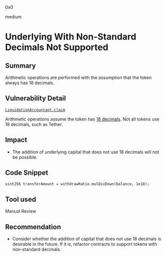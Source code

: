 0x0

medium

# Underlying With Non-Standard Decimals Not Supported

## Summary

Arithmetic operations are performed with the assumption that the token always has 18 decimals.

## Vulnerability Detail

[`LiquidationAccountant.claim`
](https://github.com/sherlock-audit/2022-10-astaria/blob/main/src/LiquidationAccountant.sol#L65)

Arithmetic operations assume the token has [18 decimals](https://github.com/sherlock-audit/2022-10-astaria/blob/main/src/LiquidationAccountant.sol#L78). Not all tokens use 18 decimals, such as Tether.

## Impact

- The addition of underlying capital that does not use 18 decimals will not be possible.

## Code Snippet

```solidity
uint256 transferAmount = withdrawRatio.mulDivDown(balance, 1e18);
```

## Tool used

Manual Review

## Recommendation

- Consider whether the addition of capital that does not use 18 decimals is desirable in the future. If it is, refactor contracts to support tokens with non-standard decimals.
